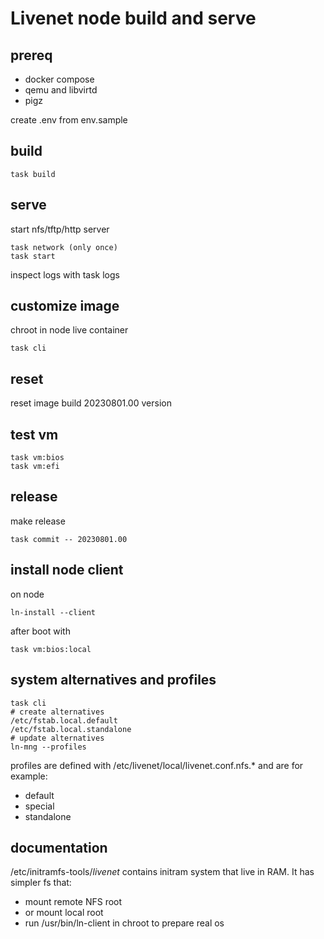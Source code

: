 # Livenet node build and serve


## prereq

- docker compose
- qemu and libvirtd
- pigz

create .env from env.sample


## build


```
task build
```

## serve

start nfs/tftp/http server

```
task network (only once)
task start
```

inspect logs with task logs


## customize image

chroot in node live container
```
task cli
```

## reset

reset image build 20230801.00 version

## test vm

```
task vm:bios
task vm:efi
```
## release

make release

```
task commit -- 20230801.00
```

## install node client

on node
```
ln-install --client
```

after boot with
```
task vm:bios:local
```

## system alternatives and profiles

```
task cli
# create alternatives
/etc/fstab.local.default
/etc/fstab.local.standalone
# update alternatives
ln-mng --profiles

```

profiles are defined with /etc/livenet/local/livenet.conf.nfs.* and are for example:
- default
- special
- standalone


## documentation

/etc/initramfs-tools/*livenet* contains initram system that live in RAM. It has simpler fs that:
- mount remote NFS root
- or mount local root
- run /usr/bin/ln-client in chroot to prepare real os